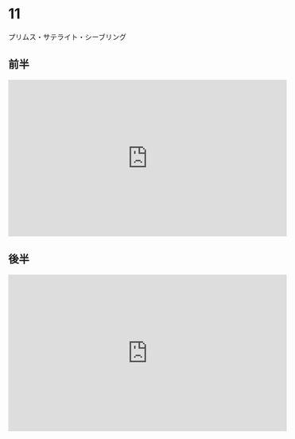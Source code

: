 # 11

プリムス・サテライト・シーブリング

## 前半

<iframe width="560" height="315" src="https://www.youtube.com/embed/XTGCZ6Wal6Y?si=MpDzJHdkncQlnxEn" title="YouTube video player" frameborder="0" allow="accelerometer; autoplay; clipboard-write; encrypted-media; gyroscope; picture-in-picture; web-share" allowfullscreen></iframe>

## 後半

<iframe width="560" height="315" src="https://www.youtube.com/embed/bz0jAfOuS-g?si=B4Tjm9wWcy4ORSPE" title="YouTube video player" frameborder="0" allow="accelerometer; autoplay; clipboard-write; encrypted-media; gyroscope; picture-in-picture; web-share" allowfullscreen></iframe>